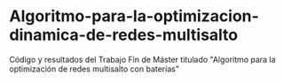 # Algoritmo-para-la-optimizacion-dinamica-de-redes-multisalto

Código y resultados del Trabajo Fin de Máster titulado "Algoritmo para la optimización de redes multisalto con baterías"
